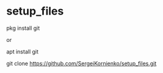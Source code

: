 # setup_files

pkg install git

or

apt install git

git clone https://github.com/SergeiKornienko/setup_files.git
